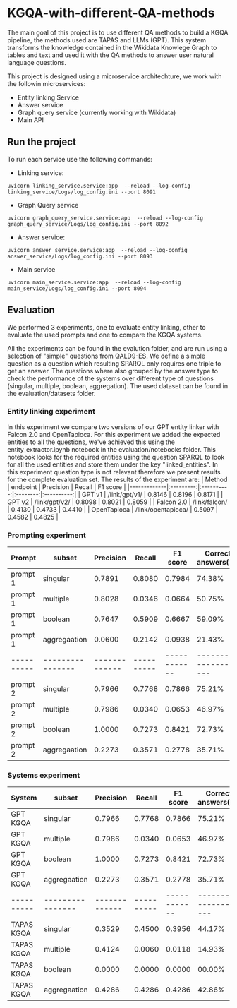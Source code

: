 # KGQA-with-different-QA-methods
The main goal of this project is to use different QA methods to build a KGQA pipeline, the methods used are TAPAS and LLMs (GPT). This system transforms the knowledge contained in the Wikidata Knowlege Graph to tables and text and used it with the QA methods to answer user natural language questions.

This project is designed using a microservice architechture, we work with the followin microservices:
- Entity linking Service
- Answer service
- Graph query service (currently  working with Wikidata)
- Main API

## Run the project
To run each service use the following commands:

- Linking service:

```
uvicorn linking_service.service:app  --reload --log-config linking_service/Logs/log_config.ini --port 8091
```

- Graph Query service

```
uvicorn graph_query_service.service:app  --reload --log-config graph_query_service/Logs/log_config.ini --port 8092
```

- Answer service:

```
uvicorn answer_service.service:app  --reload --log-config answer_service/Logs/log_config.ini --port 8093
```

- Main service

```
uvicorn main_service.service:app  --reload --log-config main_service/Logs/log_config.ini --port 8094
```
## Evaluation
We performed 3 experiments, one to evaluate entity linking, other to evaluate the used prompts and one to compare the KGQA systems.

All the experiments can be found in the evalution folder, and are run using a selection of "simple" questions from QALD9-ES. We define a simple question as a question which resulting SPARQL only requires one triple to get an answer. The questions where also grouped by the answer type to check the performance of the systems over different type of questions (singular, multiple, boolean, aggregation). The used dataset can be found in the evaluation/datasets folder.

### Entity linking experiment
In this experiment we compare two versions of our GPT entity linker with Falcon 2.0 and OpenTapioca. For this experiment we added the expected entities to all the questions, we've achieved this using the entity_extractor.ipynb notebook in the evaluation/notebooks folder. This notebook looks for the required entities using the question SPARQL to look for all the used entities and store them under the key "linked_entities". In this experiment question type is not relevant therefore we present results for the complete evaluation set.
The results of the experiment are:
|    Method   |  endpoint |  Precision |  Recall  |  F1 score  |
|-------------|:---------:|:----------:|:--------:|:----------:|
|    GPT v1   | /link/gpt/v1/  |  0.8146  | 0.8196  |  0.8171  |
|    GPT v2   | /link/gpt/v2/  |  0.8098  |  0.8021  |  0.8059  |
|  Falcon 2.0  | /link/falcon/  |  0.4130  |  0.4733  |  0.4410  |
|  OpenTapioca  | /link/opentapioca/  |  0.5097  |  0.4582  |  0.4825  |

### Prompting experiment
|  Prompt  |   subset       |  Precision  |  Recall  |  F1 score  |  Correct answers(%) | 
|----------|----------------|-------------|----------|------------|---------------------|
| prompt 1 |  singular      |  0.7891     |  0.8080  |  0.7984    |  74.38%             |
| prompt 1 |  multiple      |  0.8028     |  0.0346  |  0.0664    |  50.75%             |
| prompt 1 |  boolean       |  0.7647     |  0.5909  |  0.6667    |  59.09%             |
| prompt 1 |  aggregaation  |  0.0600     |  0.2142  |  0.0938    |  21.43%             |
|----------|----------------|-------------|----------|------------|---------------------|
| prompt 2 |  singular      |  0.7966     |  0.7768  |  0.7866    |  75.21%             |
| prompt 2 |  multiple      |  0.7986     |  0.0340  |  0.0653    |  46.97%             |
| prompt 2 |  boolean       |  1.0000     |  0.7273  |  0.8421    |  72.73%             |
| prompt 2 |  aggregaation  |  0.2273     |  0.3571  |  0.2778    |  35.71%             |

### Systems experiment
|  System  |   subset       |  Precision  |  Recall  |  F1 score  |  Correct answers(%) | 
|----------|----------------|-------------|----------|------------|---------------------|
| GPT KGQA |  singular      |  0.7966     |  0.7768  |  0.7866    |  75.21%             |
| GPT KGQA |  multiple      |  0.7986     |  0.0340  |  0.0653    |  46.97%             |
| GPT KGQA |  boolean       |  1.0000     |  0.7273  |  0.8421    |  72.73%             |
| GPT KGQA |  aggregaation  |  0.2273     |  0.3571  |  0.2778    |  35.71%             |
|----------|----------------|-------------|----------|------------|---------------------|
| TAPAS KGQA |  singular      |  0.3529     |  0.4500  |  0.3956    |  44.17%             |
| TAPAS KGQA |  multiple      |  0.4124     |  0.0060  |  0.0118    |  14.93%             |
| TAPAS KGQA |  boolean       |  0.0000     |  0.0000  |  0.0000    |  00.00%             |
| TAPAS KGQA |  aggregaation  |  0.4286     |  0.4286  |  0.4286    |  42.86%             |
